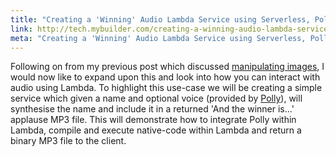 ```yaml
---
title: "Creating a 'Winning' Audio Lambda Service using Serverless, Polly and compiled SOX"
link: http://tech.mybuilder.com/creating-a-winning-audio-lambda-service-using-serverless-polly-and-compiled-sox/
meta: "Creating a 'Winning' Audio Lambda Service using Serverless, Polly and compiled SOX"
---
```


Following on from my previous post which discussed [manipulating images](http://tech.mybuilder.com/memes-as-a-service-using-lambda-serverless-and-imagemagick/), I would now like to expand upon this and look into how you can interact with audio using Lambda.
To highlight this use-case we will be creating a simple service which given a name and optional voice (provided by [Polly](https://aws.amazon.com/polly/)), will synthesise the name and include it in a returned 'And the winner is...' applause MP3 file.
This will demonstrate how to integrate Polly within Lambda, compile and execute native-code within Lambda and return a binary MP3 file to the client.
<!--more-->

